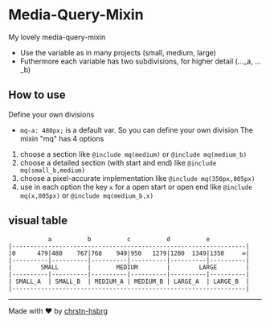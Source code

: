 # Media-Query-Mixin
My lovely media-query-mixin
* Use the variable as in many projects (small, medium, large)
* Futhermore each variable has two subdivisions, for higher detail (…_a, …_b)
## How to use
Define your own divisions
* ```mq-a: 480px;``` is a default var. So you can define your own division
The mixin "mq" has 4 options
1. choose a section like ```@include mq(medium)``` or ```@include mq(medium_b)```
2. choose a detailed section (with start and end) like ```@include mq(small_b,medium)```
3. choose a pixel-accurate implementation like ```@include mq(350px,805px)```
4. use in each option the key ```x``` for a open start or open end like ```@include mq(x,805px)``` or ```@include mq(medium_b,x)```
## visual table
```
           a          b          c          d          e
|-----------------------------------------------------------------|
|0      479|480    767|768    949|950   1279|1280  1349|1350     ∞|
|----------|----------|----------|----------|----------|----------|
|        SMALL        |       MEDIUM        |        LARGE        |
|----------|----------|----------|----------|----------|----------|
| SMALL_A  | SMALL_B  | MEDIUM_A | MEDIUM_B | LARGE_A  | LARGE_B  |
|-----------------------------------------------------------------|
```
------------------
Made with ♥ by [chrstn-hsbrg](https://github.com/chrstn-hsbrg)
